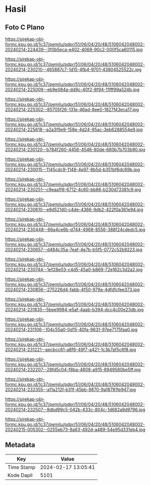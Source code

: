 # Hasil

## Foto C Plano

https://sirekap-obj-formc.kpu.go.id/1c37/pemilu/pdpr/51/06/04/20/48/5106042048002-20240214-224439--3f0b5eca-e402-4068-90c2-000f5ca60115.jpg

https://sirekap-obj-formc.kpu.go.id/1c37/pemilu/pdpr/51/06/04/20/48/5106042048002-20240214-230210--465887c7-1d15-4fb4-9701-43804525522c.jpg

https://sirekap-obj-formc.kpu.go.id/1c37/pemilu/pdpr/51/06/04/20/48/5106042048002-20240214-225009--eb9e084a-dd9c-40f2-8f94-11fff99a524b.jpg

https://sirekap-obj-formc.kpu.go.id/1c37/pemilu/pdpr/51/06/04/20/48/5106042048002-20240214-225302--85705f26-131e-46ad-8ee0-1827f43eca17.jpg

https://sirekap-obj-formc.kpu.go.id/1c37/pemilu/pdpr/51/06/04/20/48/5106042048002-20240214-225618--a2a3f9e9-158e-4d24-95ac-3eb6288554e9.jpg

https://sirekap-obj-formc.kpu.go.id/1c37/pemilu/pdpr/51/06/04/20/48/5106042048002-20240214-230120--b784f260-4456-4546-80de-680b7b703b90.jpg

https://sirekap-obj-formc.kpu.go.id/1c37/pemilu/pdpr/51/06/04/20/48/5106042048002-20240214-230015--1145cdc9-1148-4e97-8b5d-b351bf6dc69b.jpg

https://sirekap-obj-formc.kpu.go.id/1c37/pemilu/pdpr/51/06/04/20/48/5106042048002-20240214-230251--c9eaa1f8-6712-4c60-bb86-b230d73381c9.jpg

https://sirekap-obj-formc.kpu.go.id/1c37/pemilu/pdpr/51/06/04/20/48/5106042048002-20240214-230610--e9d521d0-c4de-4366-9db2-422f0a361e94.jpg

https://sirekap-obj-formc.kpu.go.id/1c37/pemilu/pdpr/51/06/04/20/48/5106042048002-20240214-230448--66a4ce6b-d744-4968-8556-388f24cdedc5.jpg

https://sirekap-obj-formc.kpu.go.id/1c37/pemilu/pdpr/51/06/04/20/48/5106042048002-20240214-230657--d484c35a-7eaf-4e7b-b5f5-0772c52b9223.jpg

https://sirekap-obj-formc.kpu.go.id/1c37/pemilu/pdpr/51/06/04/20/48/5106042048002-20240214-230744--1ef28e03-c4d5-45a0-b869-72e162c3d2a2.jpg

https://sirekap-obj-formc.kpu.go.id/1c37/pemilu/pdpr/51/06/04/20/48/5106042048002-20240214-230856--275226d4-fabb-4f50-979a-4dfdfcfee373.jpg

https://sirekap-obj-formc.kpu.go.id/1c37/pemilu/pdpr/51/06/04/20/48/5106042048002-20240214-231835--5bee9984-e5af-4aab-b394-dcc4c00e23db.jpg

https://sirekap-obj-formc.kpu.go.id/1c37/pemilu/pdpr/51/06/04/20/48/5106042048002-20240214-231106--104c55a0-0d15-40fa-9631-97ee7175faa0.jpg

https://sirekap-obj-formc.kpu.go.id/1c37/pemilu/pdpr/51/06/04/20/48/5106042048002-20240214-231221--aecbcc61-a8f6-49f7-a421-1c3b7af5c6f8.jpg

https://sirekap-obj-formc.kpu.go.id/1c37/pemilu/pdpr/51/06/04/20/48/5106042048002-20240214-232207--28fd5c04-f8ba-4808-a915-8949580be5ff.jpg

https://sirekap-obj-formc.kpu.go.id/1c37/pemilu/pdpr/51/06/04/20/48/5106042048002-20240214-232355--a11a212f-b31f-45bb-9870-9a18781fe947.jpg

https://sirekap-obj-formc.kpu.go.id/1c37/pemilu/pdpr/51/06/04/20/48/5106042048002-20240214-232507--8dbd99c5-042b-433c-804c-1d682a9d9796.jpg

https://sirekap-obj-formc.kpu.go.id/1c37/pemilu/pdpr/51/06/04/20/48/5106042048002-20240215-005302--0255eb73-8a63-492d-a489-54e95d331eb4.jpg


## Metadata

| Key        | Value               |
| ---------- | ------------------- |
| Time Stamp | 2024-02-17 13:05:41 |
| Kode Dapil | 5101                |



